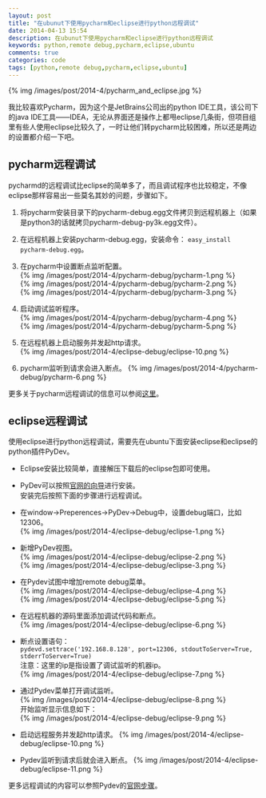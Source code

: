 ```yaml
---
layout: post
title: "在ubunut下使用pycharm和eclipse进行python远程调试"
date: 2014-04-13 15:54
description: 在ubunut下使用pycharm和eclipse进行python远程调试
keywords: python,remote debug,pycharm,eclipse,ubuntu
comments: true
categories: code
tags: [python,remote debug,pycharm,eclipse,ubuntu]
---
```


{% img /images/post/2014-4/pycharm_and_eclipse.jpg %}  

我比较喜欢Pycharm，因为这个是JetBrains公司出的python IDE工具，该公司下的java IDE工具——IDEA，无论从界面还是操作上都甩eclipse几条街，但项目组里有些人使用eclipse比较久了，一时让他们转pycharm比较困难，所以还是两边的设置都介绍一下吧。  
<!--more-->  

## pycharm远程调试
pycharmd的远程调试比eclipse的简单多了，而且调试程序也比较稳定，不像eclipse那样容易出一些莫名其妙的问题，步骤如下。  
  
1. 将pycharm安装目录下的pycharm-debug.egg文件拷贝到远程机器上（如果是python3的话就拷贝pycharm-debug-py3k.egg文件）。
2. 在远程机器上安装pycharm-debug.egg，安装命令： `easy_install pycharm-debug.egg`。
3. 在pycharm中设置断点监听配置。  
{% img /images/post/2014-4/pycharm-debug/pycharm-1.png %}  
{% img /images/post/2014-4/pycharm-debug/pycharm-2.png %}  
{% img /images/post/2014-4/pycharm-debug/pycharm-3.png %}  
  
4. 启动调试监听程序。  
{% img /images/post/2014-4/pycharm-debug/pycharm-4.png %}  
{% img /images/post/2014-4/pycharm-debug/pycharm-5.png %} 
  
5. 在远程机器上启动服务并发起http请求。  
{% img /images/post/2014-4/eclipse-debug/eclipse-10.png %}  
  
6. pycharm监听到请求会进入断点。
{% img /images/post/2014-4/pycharm-debug/pycharm-6.png %} 
  
更多关于pycharm远程调试的信息可以参阅[这里][url1]。

## eclipse远程调试  
使用eclipse进行python远程调试，需要先在ubuntu下面安装eclipse和eclipse的python插件PyDev。  

* Eclipse安装比较简单，直接解压下载后的eclipse包即可使用。
* PyDev可以按照[官网的向导][url2]进行安装。  
安装完后按照下面的步骤进行远程调试。  
  
* 在window->Preperences->PyDev->Debug中，设置debug端口，比如12306。  
{% img /images/post/2014-4/eclipse-debug/eclipse-1.png %}  
  
* 新增PyDev视图。  
{% img /images/post/2014-4/eclipse-debug/eclipse-2.png %}  
{% img /images/post/2014-4/eclipse-debug/eclipse-3.png %}  
   
* 在Pydev试图中增加remote debug菜单。  
{% img /images/post/2014-4/eclipse-debug/eclipse-4.png %}  
{% img /images/post/2014-4/eclipse-debug/eclipse-5.png %}  
  
* 在远程机器的源码里面添加调试代码和断点。  
{% img /images/post/2014-4/eclipse-debug/eclipse-6.png %}  
  
* 断点设置语句：  
`pydevd.settrace('192.168.8.128', port=12306, stdoutToServer=True, stderrToServer=True)`  
注意：这里的ip是指设置了调试监听的机器ip。  
{% img /images/post/2014-4/eclipse-debug/eclipse-7.png %}  
  
* 通过Pydev菜单打开调试监听。  
{% img /images/post/2014-4/eclipse-debug/eclipse-8.png %}  
开始监听显示信息如下：  
{% img /images/post/2014-4/eclipse-debug/eclipse-9.png %}  
  
* 启动远程服务并发起http请求。
{% img /images/post/2014-4/eclipse-debug/eclipse-10.png %}  
  
* Pydev监听到请求后就会进入断点。
{% img /images/post/2014-4/eclipse-debug/eclipse-11.png %}  

更多远程调试的内容可以参照Pydev的[官网步骤][url3]。
 
[url1]: http://www.jetbrains.com/pycharm/webhelp/remote-debugging.html
[url2]: http://pydev.org/manual_101_install.html
[url3]: http://pydev.org/manual_adv_remote_debugger.html
